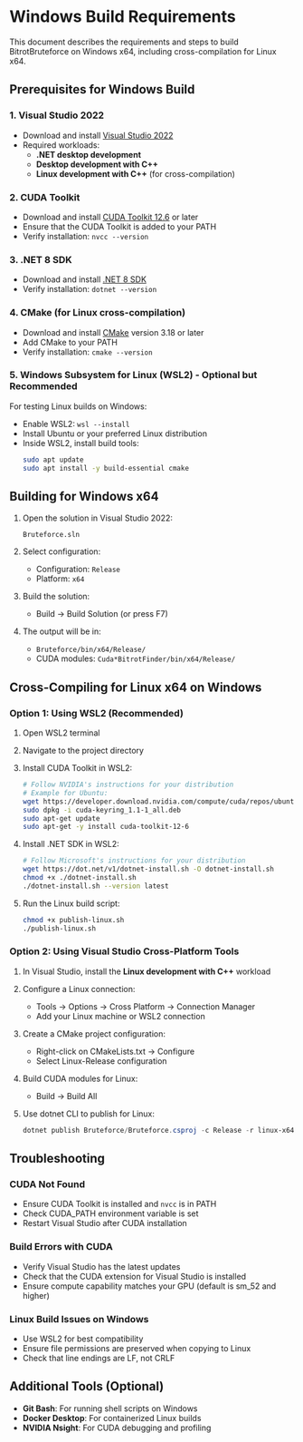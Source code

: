 # Windows Build Requirements

This document describes the requirements and steps to build BitrotBruteforce on Windows x64, including cross-compilation for Linux x64.

## Prerequisites for Windows Build

### 1. Visual Studio 2022
- Download and install [Visual Studio 2022](https://visualstudio.microsoft.com/downloads/)
- Required workloads:
  - **.NET desktop development**
  - **Desktop development with C++**
  - **Linux development with C++** (for cross-compilation)

### 2. CUDA Toolkit
- Download and install [CUDA Toolkit 12.6](https://developer.nvidia.com/cuda-12-6-0-download-archive) or later
- Ensure that the CUDA Toolkit is added to your PATH
- Verify installation: `nvcc --version`

### 3. .NET 8 SDK
- Download and install [.NET 8 SDK](https://dotnet.microsoft.com/download/dotnet/8.0)
- Verify installation: `dotnet --version`

### 4. CMake (for Linux cross-compilation)
- Download and install [CMake](https://cmake.org/download/) version 3.18 or later
- Add CMake to your PATH
- Verify installation: `cmake --version`

### 5. Windows Subsystem for Linux (WSL2) - Optional but Recommended
For testing Linux builds on Windows:
- Enable WSL2: `wsl --install`
- Install Ubuntu or your preferred Linux distribution
- Inside WSL2, install build tools:
  ```bash
  sudo apt update
  sudo apt install -y build-essential cmake
  ```

## Building for Windows x64

1. Open the solution in Visual Studio 2022:
   ```
   Bruteforce.sln
   ```

2. Select configuration:
   - Configuration: `Release`
   - Platform: `x64`

3. Build the solution:
   - Build → Build Solution (or press F7)

4. The output will be in:
   - `Bruteforce/bin/x64/Release/`
   - CUDA modules: `Cuda*BitrotFinder/bin/x64/Release/`

## Cross-Compiling for Linux x64 on Windows

### Option 1: Using WSL2 (Recommended)

1. Open WSL2 terminal
2. Navigate to the project directory
3. Install CUDA Toolkit in WSL2:
   ```bash
   # Follow NVIDIA's instructions for your distribution
   # Example for Ubuntu:
   wget https://developer.download.nvidia.com/compute/cuda/repos/ubuntu2204/x86_64/cuda-keyring_1.1-1_all.deb
   sudo dpkg -i cuda-keyring_1.1-1_all.deb
   sudo apt-get update
   sudo apt-get -y install cuda-toolkit-12-6
   ```

4. Install .NET SDK in WSL2:
   ```bash
   # Follow Microsoft's instructions for your distribution
   wget https://dot.net/v1/dotnet-install.sh -O dotnet-install.sh
   chmod +x ./dotnet-install.sh
   ./dotnet-install.sh --version latest
   ```

5. Run the Linux build script:
   ```bash
   chmod +x publish-linux.sh
   ./publish-linux.sh
   ```

### Option 2: Using Visual Studio Cross-Platform Tools

1. In Visual Studio, install the **Linux development with C++** workload

2. Configure a Linux connection:
   - Tools → Options → Cross Platform → Connection Manager
   - Add your Linux machine or WSL2 connection

3. Create a CMake project configuration:
   - Right-click on CMakeLists.txt → Configure
   - Select Linux-Release configuration

4. Build CUDA modules for Linux:
   - Build → Build All

5. Use dotnet CLI to publish for Linux:
   ```powershell
   dotnet publish Bruteforce/Bruteforce.csproj -c Release -r linux-x64 --self-contained
   ```

## Troubleshooting

### CUDA Not Found
- Ensure CUDA Toolkit is installed and `nvcc` is in PATH
- Check CUDA_PATH environment variable is set
- Restart Visual Studio after CUDA installation

### Build Errors with CUDA
- Verify Visual Studio has the latest updates
- Check that the CUDA extension for Visual Studio is installed
- Ensure compute capability matches your GPU (default is sm_52 and higher)

### Linux Build Issues on Windows
- Use WSL2 for best compatibility
- Ensure file permissions are preserved when copying to Linux
- Check that line endings are LF, not CRLF

## Additional Tools (Optional)

- **Git Bash**: For running shell scripts on Windows
- **Docker Desktop**: For containerized Linux builds
- **NVIDIA Nsight**: For CUDA debugging and profiling